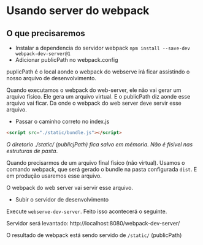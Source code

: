 # Usando server do webpack

## O que precisaremos

- Instalar a dependencia do servidor webpack `npm install --save-dev webpack-dev-server@1`
- Adicionar publicPath no webpack.config

puplicPath é o local aonde o webpack do webserve irá ficar assistindo o nosso arquivo de
desenvolvimento.

Quando executamos o webpack do web-server, ele não vai gerar um arquivo físico. Ele gera um arquivo 
virtual. E o publicPath diz aonde esse arquivo vai ficar. Da onde o webpack do web server deve servir
esse arquivo.

- Passar o caminho correto no index.js

```html
<script src="./static/bundle.js"></script>
```

*O diretorio ./static/ (publicjPath) fica salvo em mémoria. Não é fisivel nas estruturas de pasta*.

Quando precisarmos de um arquivo final fisico (não virtual). Usamos o comando webpack, que será gerado
o bundle na pasta configurada `dist`. E em produção usaremos esse arquivo.

O webpack do web server vai servir esse arquivo.

- Subir o servidor de desenvolvimento

Execute `webserve-dev-server`. Feito isso acontecerá o seguinte.

Servidor será levantado: http://localhost:8080/webpack-dev-server/

O resultado de webpack está sendo servido de `/static/` (publicPath)
